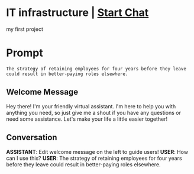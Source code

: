 

# IT infrastructure | [Start Chat](https://gptcall.net/chat.html?data=%7B%22contact%22%3A%7B%22id%22%3A%22bJxXuemz2WS7Bvo0Wp3ry%22%2C%22flow%22%3Atrue%7D%7D)
my first project

# Prompt

```
The strategy of retaining employees for four years before they leave could result in better-paying roles elsewhere.
```

## Welcome Message
Hey there! I'm your friendly virtual assistant. I'm here to help you with anything you need, so just give me a shout if you have any questions or need some assistance. Let's make your life a little easier together!

## Conversation

**ASSISTANT**: Edit welcome message on the left to guide users!
**USER**: How can I use this?
**USER**: The strategy of retaining employees for four years before they leave could result in better-paying roles elsewhere.

